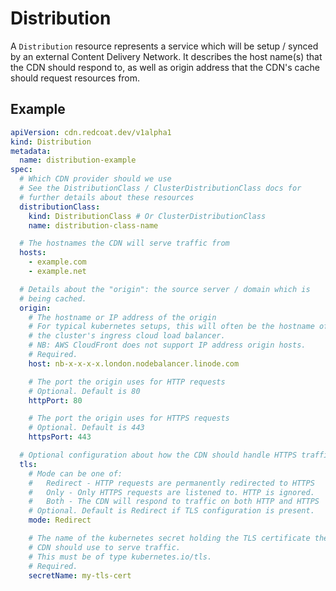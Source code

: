 # Distribution

A `Distribution` resource represents a service which will be setup /
synced by an external Content Delivery Network. It describes the host
name(s) that the CDN should respond to, as well as origin address that
the CDN's cache should request resources from.

## Example

```yaml
apiVersion: cdn.redcoat.dev/v1alpha1
kind: Distribution
metadata:
  name: distribution-example
spec:
  # Which CDN provider should we use
  # See the DistributionClass / ClusterDistributionClass docs for
  # further details about these resources
  distributionClass:
    kind: DistributionClass # Or ClusterDistributionClass
    name: distribution-class-name

  # The hostnames the CDN will serve traffic from
  hosts:
    - example.com
    - example.net

  # Details about the "origin": the source server / domain which is
  # being cached.
  origin:
    # The hostname or IP address of the origin
    # For typical kubernetes setups, this will often be the hostname of
    # the cluster's ingress cloud load balancer.
    # NB: AWS CloudFront does not support IP address origin hosts.
    # Required.
    host: nb-x-x-x-x.london.nodebalancer.linode.com

    # The port the origin uses for HTTP requests
    # Optional. Default is 80
    httpPort: 80

    # The port the origin uses for HTTPS requests
    # Optional. Default is 443
    httpsPort: 443

  # Optional configuration about how the CDN should handle HTTPS traffic
  tls:
    # Mode can be one of:
    #   Redirect - HTTP requests are permanently redirected to HTTPS
    #   Only - Only HTTPS requests are listened to. HTTP is ignored.
    #   Both - The CDN will respond to traffic on both HTTP and HTTPS
    # Optional. Default is Redirect if TLS configuration is present.
    mode: Redirect

    # The name of the kubernetes secret holding the TLS certificate the
    # CDN should use to serve traffic.
    # This must be of type kubernetes.io/tls.
    # Required.
    secretName: my-tls-cert
```
